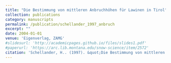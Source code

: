 ```yaml
---
title: "Die Bestimmung von mittleren Anbruchhöhen für Lawinen in Tirol"
collection: publications
category: manuscripts
permalink: /publication/schellander_1997_anbruch
excerpt: ""
date: 2004-01-01
venue: 'Eigenverlag, ZAMG'
#slidesurl: 'http://academicpages.github.io/files/slides1.pdf'
#paperurl: 'https://arc.lib.montana.edu/snow-science/item/2572'
citation: 'Schellander, H.. (1997). &quot;Die Bestimmung von mittleren Anbruchhöhen für Lawinen in Tirol.&quot; <i>Eigenverlag, ZAMG, 2004, Innsbruck, Austria.</i>.'
---
```

